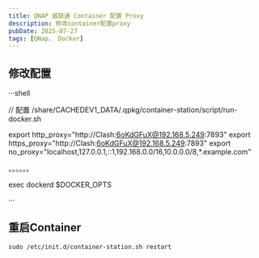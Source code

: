 ```yaml
---
title: QNAP 威联通 Container 配置 Proxy
description: 修改container配置proxy
pubDate: 2025-07-27
tags: [QNap， Docker]
---
```


## 修改配置

···shell

// 配置 /share/CACHEDEV1_DATA/.qpkg/container-station/script/run-docker.sh

export http_proxy="http://Clash:6oKdGFuX@192.168.5.249:7893"
export https_proxy="http://Clash:6oKdGFuX@192.168.5.249:7893"
export no_proxy="localhost,127.0.0.1,::1,192.168.0.0/16,10.0.0.0/8,*.example.com"

。。。。。。

exec dockerd $DOCKER_OPTS

···

## 重启Container

```shell
sudo /etc/init.d/container-station.sh restart
```